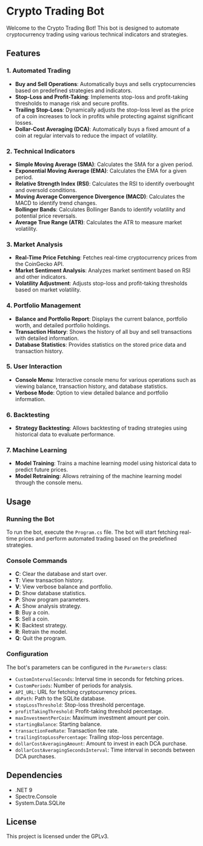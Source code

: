 # Crypto Trading Bot

Welcome to the Crypto Trading Bot! This bot is designed to automate cryptocurrency trading using various technical indicators and strategies.

## Features

### 1. Automated Trading
- **Buy and Sell Operations**: Automatically buys and sells cryptocurrencies based on predefined strategies and indicators.
- **Stop-Loss and Profit-Taking**: Implements stop-loss and profit-taking thresholds to manage risk and secure profits.
- **Trailing Stop-Loss**: Dynamically adjusts the stop-loss level as the price of a coin increases to lock in profits while protecting against significant losses.
- **Dollar-Cost Averaging (DCA)**: Automatically buys a fixed amount of a coin at regular intervals to reduce the impact of volatility.

### 2. Technical Indicators
- **Simple Moving Average (SMA)**: Calculates the SMA for a given period.
- **Exponential Moving Average (EMA)**: Calculates the EMA for a given period.
- **Relative Strength Index (RSI)**: Calculates the RSI to identify overbought and oversold conditions.
- **Moving Average Convergence Divergence (MACD)**: Calculates the MACD to identify trend changes.
- **Bollinger Bands**: Calculates Bollinger Bands to identify volatility and potential price reversals.
- **Average True Range (ATR)**: Calculates the ATR to measure market volatility.

### 3. Market Analysis
- **Real-Time Price Fetching**: Fetches real-time cryptocurrency prices from the CoinGecko API.
- **Market Sentiment Analysis**: Analyzes market sentiment based on RSI and other indicators.
- **Volatility Adjustment**: Adjusts stop-loss and profit-taking thresholds based on market volatility.

### 4. Portfolio Management
- **Balance and Portfolio Report**: Displays the current balance, portfolio worth, and detailed portfolio holdings.
- **Transaction History**: Shows the history of all buy and sell transactions with detailed information.
- **Database Statistics**: Provides statistics on the stored price data and transaction history.

### 5. User Interaction
- **Console Menu**: Interactive console menu for various operations such as viewing balance, transaction history, and database statistics.
- **Verbose Mode**: Option to view detailed balance and portfolio information.

### 6. Backtesting
- **Strategy Backtesting**: Allows backtesting of trading strategies using historical data to evaluate performance.

### 7. Machine Learning
- **Model Training**: Trains a machine learning model using historical data to predict future prices.
- **Model Retraining**: Allows retraining of the machine learning model through the console menu.

## Usage

### Running the Bot
To run the bot, execute the `Program.cs` file. The bot will start fetching real-time prices and perform automated trading based on the predefined strategies.

### Console Commands
- **C**: Clear the database and start over.
- **T**: View transaction history.
- **V**: View verbose balance and portfolio.
- **D**: Show database statistics.
- **P**: Show program parameters.
- **A**: Show analysis strategy.
- **B**: Buy a coin.
- **S**: Sell a coin.
- **K**: Backtest strategy.
- **R**: Retrain the model.
- **Q**: Quit the program.

### Configuration
The bot's parameters can be configured in the `Parameters` class:
- `CustomIntervalSeconds`: Interval time in seconds for fetching prices.
- `CustomPeriods`: Number of periods for analysis.
- `API_URL`: URL for fetching cryptocurrency prices.
- `dbPath`: Path to the SQLite database.
- `stopLossThreshold`: Stop-loss threshold percentage.
- `profitTakingThreshold`: Profit-taking threshold percentage.
- `maxInvestmentPerCoin`: Maximum investment amount per coin.
- `startingBalance`: Starting balance.
- `transactionFeeRate`: Transaction fee rate.
- `trailingStopLossPercentage`: Trailing stop-loss percentage.
- `dollarCostAveragingAmount`: Amount to invest in each DCA purchase.
- `dollarCostAveragingSecondsInterval`: Time interval in seconds between DCA purchases.

## Dependencies
- .NET 9
- Spectre.Console
- System.Data.SQLite

## License
This project is licensed under the GPLv3.
